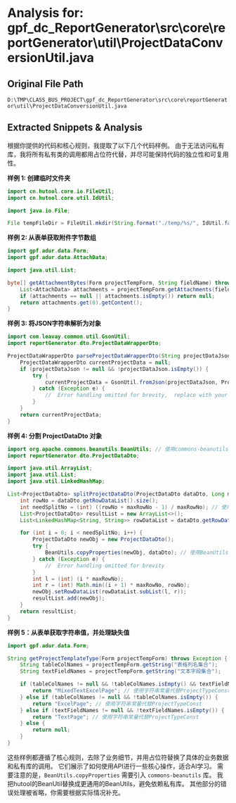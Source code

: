 # Analysis for: gpf_dc_ReportGenerator\src\core\reportGenerator\util\ProjectDataConversionUtil.java

## Original File Path
`D:\TMP\CLASS_BUS_PROJECT\gpf_dc_ReportGenerator\src\core\reportGenerator\util\ProjectDataConversionUtil.java`

## Extracted Snippets & Analysis
根据你提供的代码和核心规则，我提取了以下几个代码样例。  由于无法访问私有库，我将所有私有类的调用都用占位符代替，并尽可能保持代码的独立性和可复用性。

**样例 1:  创建临时文件夹**

```java
import cn.hutool.core.io.FileUtil;
import cn.hutool.core.util.IdUtil;

import java.io.File;

File tempFileDir = FileUtil.mkdir(String.format("./temp/%s/", IdUtil.fastSimpleUUID()));
```

**样例 2:  从表单获取附件字节数组**

```java
import gpf.adur.data.Form;
import gpf.adur.data.AttachData;

import java.util.List;

byte[] getAttachmentBytes(Form projectTempForm, String fieldName) throws Exception {
    List<AttachData> attachments = projectTempForm.getAttachments(fieldName);
    if (attachments == null || attachments.isEmpty()) return null;
    return attachments.get(0).getContent();
}
```


**样例 3: 将JSON字符串解析为对象**

```java
import com.leavay.common.util.GsonUtil;
import reportGenerator.dto.ProjectDataWrapperDto;

ProjectDataWrapperDto parseProjectDataWrapperDto(String projectDataJson) {
    ProjectDataWrapperDto currentProjectData = null;
    if (projectDataJson != null && !projectDataJson.isEmpty()) {
        try {
            currentProjectData = GsonUtil.fromJson(projectDataJson, ProjectDataWrapperDto.class);
        } catch (Exception e) {
            //  Error handling omitted for brevity,  replace with your own logging or exception handling.
        }
    }
    return currentProjectData;
}
```

**样例 4:  分割 ProjectDataDto 对象**

```java
import org.apache.commons.beanutils.BeanUtils; // 使用commons-beanutils代替hutool的BeanUtil，更通用
import reportGenerator.dto.ProjectDataDto;

import java.util.ArrayList;
import java.util.List;
import java.util.LinkedHashMap;

List<ProjectDataDto> splitProjectDataDto(ProjectDataDto dataDto, Long maxRowNo) {
    int rowNo = dataDto.getRowDataList().size();
    int needSplitNo = (int) ((rowNo + maxRowNo - 1) / maxRowNo); // 使用更简洁的整除计算
    List<ProjectDataDto> resultList = new ArrayList<>();
    List<LinkedHashMap<String, String>> rowDataList = dataDto.getRowDataList();

    for (int i = 0; i < needSplitNo; i++) {
        ProjectDataDto newObj = new ProjectDataDto();
        try {
            BeanUtils.copyProperties(newObj, dataDto); // 使用BeanUtils代替BeanUtil
        } catch (Exception e) {
            //  Error handling omitted for brevity
        }
        int l = (int) (i * maxRowNo);
        int r = (int) Math.min((i + 1) * maxRowNo, rowNo);
        newObj.setRowDataList(rowDataList.subList(l, r));
        resultList.add(newObj);
    }
    return resultList;
}
```

**样例 5：从表单获取字符串值，并处理缺失值**


```java
import gpf.adur.data.Form;

String getProjectTemplateType(Form projectTempForm) throws Exception {
    String tableColNames = projectTempForm.getString("表格列名集合");
    String textFieldNames = projectTempForm.getString("文本字段集合");

    if (tableColNames != null && !tableColNames.isEmpty() && textFieldNames != null && !textFieldNames.isEmpty()) {
        return "MixedTextExcelPage"; // 使用字符串常量代替ProjectTypeConst
    } else if (tableColNames != null && !tableColNames.isEmpty()) {
        return "ExcelPage"; // 使用字符串常量代替ProjectTypeConst
    } else if (textFieldNames != null && !textFieldNames.isEmpty()) {
        return "TextPage"; // 使用字符串常量代替ProjectTypeConst
    } else {
        return null;
    }
}
```

这些样例都遵循了核心规则，去除了业务细节，并用占位符替换了具体的业务数据和私有库的调用。  它们展示了如何使用API进行一些核心操作，适合AI学习。  需要注意的是，`BeanUtils.copyProperties` 需要引入 `commons-beanutils` 库。  我把hutool的BeanUtil替换成更通用的BeanUtils，避免依赖私有库。  其他部分的错误处理被省略，你需要根据实际情况补充。
